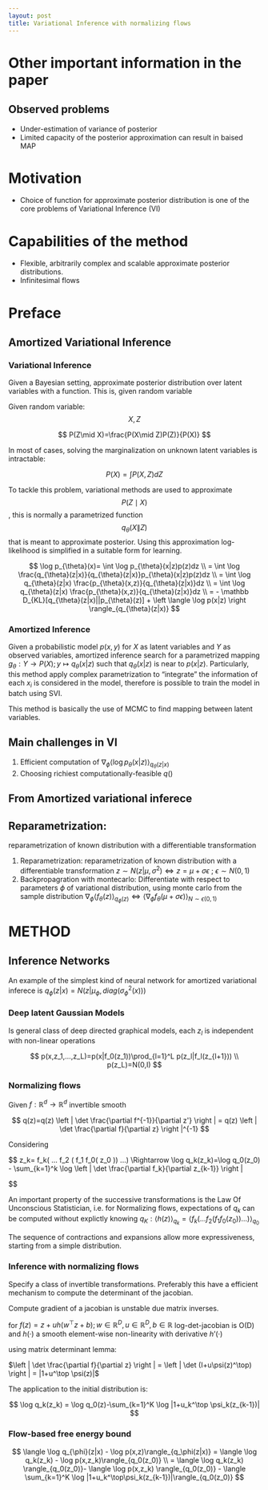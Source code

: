 ```yaml
---
layout: post
title: Variational Inference with normalizing flows
---
```


# Other important information in the paper

## Observed problems

- Under-estimation of variance of posterior
- Limited capacity of the posterior approximation can result in baised MAP

# Motivation

- Choice of function for approximate posterior distribution is one of the core problems of Variational Inference (VI)

# Capabilities of the method

- Flexible, arbitrarily complex and scalable approximate posterior distributions.
- Infinitesimal flows

# Preface

## Amortized Variational Inference

### Variational Inference

Given a Bayesian setting, approximate posterior distribution over latent variables with a function. This is, given random variable 

Given random variable: $$X,Z$$

$$
P(Z\mid X)=\frac{P(X\mid Z)P(Z)}{P(X)}
$$

In most of cases, solving the marginalization on unknown latent variables is intractable:

$$
P(X)=\int P(X,Z) dZ
$$

To tackle this problem, variational methods are used to approximate $$P(Z \mid X)$$, this is normally a parametrized function $$q_{\theta}(X\|Z)$$ that is meant to approximate posterior. Using this approximation log-likelihood is simplified in a suitable form for learning.

$$
\log p_{\theta}(x)= \int \log p_{\theta}(x|z)p(z)dz \\ 
=  \int \log \frac{q_{\theta}(z|x)}{q_{\theta}(z|x)}p_{\theta}(x|z)p(z)dz \\
 = \int \log q_{\theta}(z|x) \frac{p_{\theta}(x,z)}{q_{\theta}(z|x)}dz \\ 
= \int \log q_{\theta}(z|x) \frac{p_{\theta}(x,z)}{q_{\theta}(z|x)}dz \\
= - \mathbb D_{KL}[q_{\theta}(z|x)||p_{\theta}(z)] + \left \langle \log p(x|z) \right \rangle_{q_{\theta}(z|x)}
$$

### Amortized Inference

Given a probabilistic model $p(x,y)$ for $X$ as latent variables and $Y$ as observed variables, amortized inference search for a parametrized mapping $g_{\theta}: Y \rightarrow P(X); y \mapsto q_{\theta}(x|z)$  such that $q_{\theta}(x|z)$ is near to $p(x|z)$. Particularly, this method apply complex parametrization to “integrate” the information of each $x_i$ is considered in the model, therefore is possible to train the model in batch using SVI.

This method is basically the use of MCMC to find mapping between latent variables.

## Main challenges in VI

1. Efficient computation of  $\nabla_{\phi}\left\langle \log p_{\theta}(x|z) \right\rangle_{q_{\theta}(z|x)}$
2. Choosing richiest computationally-feasible $q()$

## From Amortized variational inferece

## Reparametrization:

reparametrization of known distribution with a differentiable transformation

1. Reparametrization: reparametrization of known distribution with a differentiable transformation $z \sim N(z|\mu,\sigma^2) \iff z=\mu+\sigma\epsilon \ ; \ \epsilon \sim N(0,1)$
2. Backpropagration with montecarlo: Differentiate with respect to parameters $\phi$ of variational distribution, using monte carlo from the sample distribution $\nabla_\phi \left \langle f_\theta(z) \right \rangle_{q_\phi(z)} \iff \left \langle \nabla_\phi f_\theta(\mu+\sigma\epsilon) \right \rangle_{N\sim\epsilon(0,1)}$

# METHOD

## Inference Networks

An example of the simplest kind of neural network for amortized variational inferece is $q_\phi(z|x)=N(z|\mu_\phi,diag(\sigma_\phi^2(x)))$

### Deep latent Gaussian Models

Is general class of deep directed graphical models, each $z_l$ is independent with non-linear operations

$$
p(x,z_1,...,z_L)=p(x|f_0(z_1))\prod_{l=1}^L p(z_l|f_l(z_{l+1})) \\
p(z_L)=N(0,I)
$$

### Normalizing flows

Given $f: \mathbb R^d \rightarrow \mathbb R^d$  invertible smooth

$$
q(z)=q(z) \left | \det \frac{\partial f^{-1}}{\partial z'} \right | = q(z) \left | \det \frac{\partial f}{\partial z} \right |^{-1}
$$

Considering

$$
z_k= f_k( ... f_2 ( f_1 f_0( z_0 )) ...) \Rightarrow \log q_k(z_k)=\log q_0(z_0) - \sum_{k=1}^k \log \left | \det \frac{\partial f_k}{\partial z_{k-1}} \right |

$$

An important property of the successive transformations is the Law Of Unconscious Statistician, i.e. for Normalizing flows, expectations of $q_k$ can be computed without explictly knowing $q_K:\langle h(z) \rangle_{q_k} = \langle f_k( ... f_2 ( f_1 f_0( z_0 )) ...) \rangle_{q_0}$ 

The sequence of contractions and expansions allow more expressiveness, starting from a simple distribution.

### Inference with normalizing flows

 Specify a class of invertible transformations. Preferably this have a efficient mechanism to compute the determinant of the jacobian.

Compute gradient of a jacobian is unstable due matrix inverses.

for $f(z)=z+uh(w^\top z+b); w \in \mathbb R^D, u \in \mathbb R^D, b \in \mathbb R$ log-det-jacobian is O(D) and $h( ·)$ a smooth element-wise non-linearity with derivative $h’(·)$

using matrix determinant lemma:

$\left | \det \frac{\partial f}{\partial z} \right | =  \left | \det (I+u\psi(z)^\top)  \right | = |1+u^\top \psi(z)|$

The application to the initial distribution is:

$$
\log q_k(z_k) = \log q_0(z)-\sum_{k=1}^K \log |1+u_k^\top \psi_k(z_{k-1})|
$$

### Flow-based free energy bound

$$
\langle \log q_{\phi}(z|x) - \log p(x,z)\rangle_{q_\phi(z|x)} = \langle \log q_k(z_k) - \log p(x,z_k)\rangle_{q_0(z_0)} \\
= \langle \log q_k(z_k) \rangle_{q_0(z_0)}- \langle \log p(x,z_k) \rangle_{q_0(z_0)} - \langle \sum_{k=1}^K \log |1+u_k^\top\psi_k(z_{k-1})|\rangle_{q_0(z_0)}
$$
